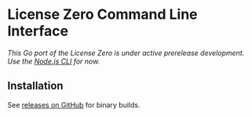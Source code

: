 # License Zero Command Line Interface

_This Go port of the License Zero is under active prerelease development.  Use the [Node.js CLI](https://www.npmjs.com/package/licensezero) for now._

## Installation

See [releases on GitHub](https://github.com/licensezero/cli/releases) for binary builds.

